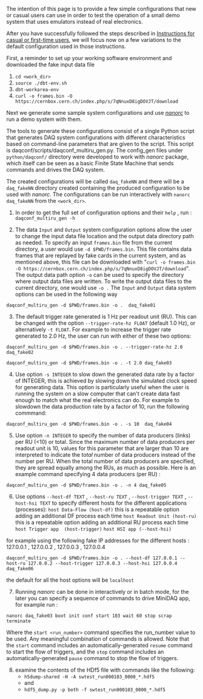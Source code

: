 The intention of this page is to provide a few simple configurations that new or casual users can use in order to test the operation of a small demo system that uses emulators instead of real electronics.

After you have successfully followed the steps described in [Instructions for casual or first-time users](InstructionsForCasualUsers.md), we will focus now on a few variations to the default configuration used in those instructions.

First, a reminder to set up your working software environment and downloaded the fake input data file
1. `cd <work_dir>`
2. `source ./dbt-env.sh`
4. `dbt-workarea-env`
5. `curl -o frames.bin -O https://cernbox.cern.ch/index.php/s/7qNnuxD8igDOVJT/download`

Next we generate some sample system configurations and use _[nanorc](https://dune-daq-sw.readthedocs.io/en/latest/packages/nanorc/)_ to run a demo system with them.

The tools to generate these configurations consist of a single Python script that generates DAQ system configurations with different characteristics based on command-line parameters that are given to the script. This script is daqconf/scripts/daqconf_multiru_gen.py.
The config_gen files under `python/daqconf/` directory were developed to work with _nanorc_ package, which itself can be seen as a basic Finite State Machine that sends commands and drives the DAQ system.

The created configurations will be called `daq_fakeNN` and there will be a `daq_fakeNN` directory created containing the produced configuration to be used with  _nanorc_.
The configurations can be run interactively with `nanorc daq_fakeNN` from the `<work_dir>`.

1) In order to get the full set of configuration options and their `help` , run :
`daqconf_multiru_gen -h`

2) The data `Input` and `Output` system configuration options allow the user to change the input data file location and the output data directory path as needed. To specify an input `frames.bin` file from the current directory, a user would use `-d $PWD/frames.bin`. This file contains data frames that are replayed by fake cards in the current system, and as mentioned above, this file can be downloaded with "`curl -o frames.bin -O https://cernbox.cern.ch/index.php/s/7qNnuxD8igDOVJT/download`". The output data path option `-o` can be used to specify the directory where output data files are written.  To write the output data files to the current directory, one would use `-o .`
The `Input` and `Output` data system options can be used in the following way

`daqconf_multiru_gen -d $PWD/frames.bin -o .  daq_fake01`

3) The default trigger rate generated is 1 Hz per readout unit (RU). This can be changed with the option `--trigger-rate-hz FLOAT` (default 1.0 Hz), or alternatively `-t FLOAT`. For example to increase the trigger rate generated to 2.0 Hz, the user can run with either of these two options:

`daqconf_multiru_gen -d $PWD/frames.bin -o . --trigger-rate-hz 2.0  daq_fake02`

`daqconf_multiru_gen -d $PWD/frames.bin -o . -t 2.0 daq_fake03`


4) Use option `-s INTEGER` to slow down the generated data rate by a factor of INTEGER, this is achieved by slowing down the simulated clock speed for generating data. This option is particularly useful when the user is running the system on a slow computer that can't create data fast enough to match what the real electronics can do. For example to slowdown the data production rate by a factor of 10, run the following commmand:

`daqconf_multiru_gen -d $PWD/frames.bin -o . -s 10  daq_fake04`


5) Use option `-n INTEGER` to specify the number of data producers (links) per RU (<10) or total. Since the maximum number of data producers per readout unit is 10, values for this parameter that are larger than 10 are interpreted to indicate the _total_ number of data producers instead of the number per RU. When the total number of data producers are specified, they are spread equally among the RUs, as much as possible.
Here is an example command specifying 4 data producers (per RU) :

`daqconf_multiru_gen -d $PWD/frames.bin -o . -n 4 daq_fake05`


6) Use options `--host-df TEXT` , `--host-ru TEXT` , `--host-trigger TEXT` , `--host-hsi TEXT`  to specify different hosts for the different applications (processes):
`host Data-Flow (host-df)` this is a repeatable option adding an additional DF process each time
`host Readout Unit (host-ru)` this is a repeatable option adding an additional RU process each time
`host Trigger app  (host-trigger)`
`host HSI app (--host-hsi)`

for example using the following fake IP addresses for the different hosts :  127.0.0.1 , 127.0.0.2 , 127.0.0.3 , 127.0.0.4

`daqconf_multiru_gen -d $PWD/frames.bin -o . --host-df 127.0.0.1 --host-ru 127.0.0.2 --host-trigger 127.0.0.3 --host-hsi 127.0.0.4  daq_fake06`

the default for all the host options will be `localhost`

7) Running _nanorc_ can be done in interactively or in batch mode, for the later you can specify a sequence of commands to drive MiniDAQ app, for example run :

 `nanorc daq_fake03 boot init conf start 103 wait 60 stop scrap terminate`

Where the `start <run_number>` command specifies the run_number value to be used.
Any meaningful combination of commands is allowed.  Note that the `start` command includes an automatically-generated `resume` command to start the flow of triggers, and the `stop` command includes an automatically-generated `pause` command to stop the flow of triggers.


8) examine the contents of the HDf5 file with commands like the following:
   * `h5dump-shared -H -A swtest_run000103_0000_*.hdf5`
   * and
   * `hdf5_dump.py -p both -f swtest_run000103_0000_*.hdf5`
